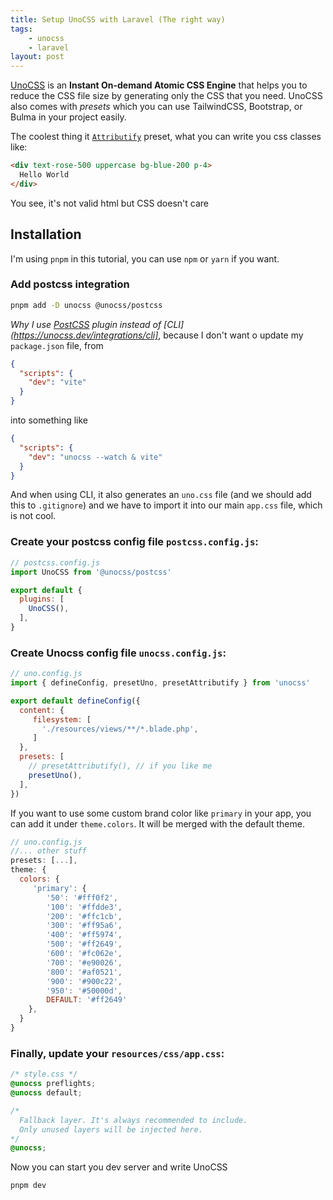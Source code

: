 ```yaml
---
title: Setup UnoCSS with Laravel (The right way)
tags:
    - unocss
    - laravel
layout: post
---
```


[UnoCSS](https://unocss.com/) is an **Instant On-demand Atomic CSS Engine** that helps you to reduce the CSS file size by generating only the CSS that you need.  UnoCSS also comes with *presets* which you can use TailwindCSS, Bootstrap, or Bulma in your project easily.

The coolest thing it [`Attributify`](https://unocss.dev/presets/attributify) preset, what you can write you css classes like:
```html
<div text-rose-500 uppercase bg-blue-200 p-4>
  Hello World
</div>
```
You see, it's not valid html but CSS doesn't care

## Installation
I'm using `pnpm` in this tutorial, you can use `npm` or `yarn` if you want.

### Add postcss integration
```bash
pnpm add -D unocss @unocss/postcss
```
*Why I use [PostCSS](https://unocss.dev/integrations/postcss) plugin instead of [CLI](https://unocss.dev/integrations/cli]*, because I don't want o update my `package.json` file, from
```json
{
  "scripts": {
    "dev": "vite"
  }
}
```
into something like
```json
{
  "scripts": {
    "dev": "unocss --watch & vite"
  }
}
```
And when using CLI, it also generates an `uno.css` file (and we should add this to `.gitignore`) and we have to import it into our main `app.css` file, which is not cool.

### Create your postcss config file `postcss.config.js`:
```js
// postcss.config.js
import UnoCSS from '@unocss/postcss'

export default {
  plugins: [
    UnoCSS(),
  ],
}
```

### Create Unocss config file `unocss.config.js`:
```js
// uno.config.js
import { defineConfig, presetUno, presetAttributify } from 'unocss'

export default defineConfig({
  content: {
     filesystem: [
       './resources/views/**/*.blade.php',
     ]
  },
  presets: [
    // presetAttributify(), // if you like me
    presetUno(),
  ],
})
```

If you want to use some custom brand color like `primary` in your app, you can add it under `theme.colors`. It will be merged with the default theme.
```js
// uno.config.js
//... other stuff
presets: [...],
theme: {
  colors: {
     'primary': {
        '50': '#fff0f2',
        '100': '#ffdde3',
        '200': '#ffc1cb',
        '300': '#ff95a6',
        '400': '#ff5974',
        '500': '#ff2649',
        '600': '#fc062e',
        '700': '#e90026',
        '800': '#af0521',
        '900': '#900c22',
        '950': '#50000d',
        DEFAULT: '#ff2649'
    },
  }
}
```

### Finally, update your `resources/css/app.css`:
```css
/* style.css */
@unocss preflights;
@unocss default;

/*
  Fallback layer. It's always recommended to include.
  Only unused layers will be injected here.
*/
@unocss;
```

Now you can start you dev server and write UnoCSS
```
pnpm dev
```
